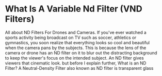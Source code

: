 # What Is A Variable Nd Filter (VND Filters)

    

All about ND Filters For Drones and Cameras. 
If you've ever watched a sports activity being broadcast on TV such as soccer, athletics or gymnastics, you soon realize that everything looks so cool and beautiful when the camera pans by the subjects. 
This is because the lens of the camera or drone has an ND filter on it to blur out the distracting background to keep the viewer's focus on the intended subject. 
An ND filter gives viewers that cinematic look.  but before I explain further, What is an ND Filter? A Neutral-Density Filter also known as ND filter is transparent glass 
